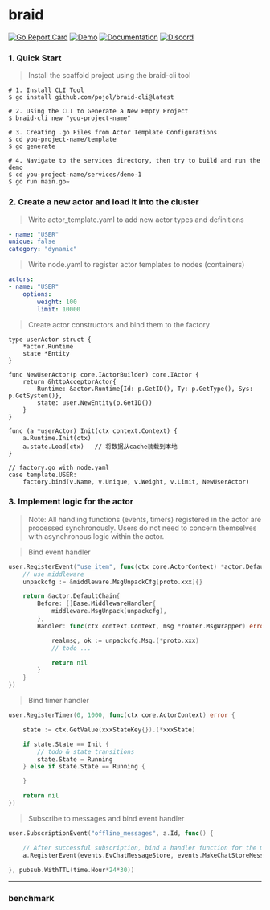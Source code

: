 # braid
> 

[![Go Report Card](https://goreportcard.com/badge/github.com/pojol/braid?style=flat-square)](https://goreportcard.com/report/github.com/pojol/braid)
[![Demo](https://img.shields.io/badge/demo-braid--demo-brightgreen?style=flat-square)](https://github.com/pojol/braid-demo)
[![Documentation](https://img.shields.io/badge/Documentation-Available-brightgreen)](https://pojol.github.io/braid/#/)
[![Discord](https://img.shields.io/discord/1210543471593791488?color=7289da&label=Discord&logo=discord&style=flat-square)](https://discord.gg/yXJgTrkWxT)

### 1. Quick Start
> Install the scaffold project using the braid-cli tool

```shell
# 1. Install CLI Tool
$ go install github.com/pojol/braid-cli@latest

# 2. Using the CLI to Generate a New Empty Project
$ braid-cli new "you-project-name"

# 3. Creating .go Files from Actor Template Configurations
$ cd you-project-name/template
$ go generate

# 4. Navigate to the services directory, then try to build and run the demo
$ cd you-project-name/services/demo-1
$ go run main.go~
```

### 2. Create a new actor and load it into the cluster
> Write actor_template.yaml to add new actor types and definitions

```yaml
- name: "USER"
unique: false
category: "dynamic"
```
> Write node.yaml to register actor templates to nodes (containers)

```yaml
actors:
- name: "USER"
    options:
        weight: 100
        limit: 10000
```
> Create actor constructors and bind them to the factory

```golang
type userActor struct {
    *actor.Runtime
    state *Entity
}

func NewUserActor(p core.IActorBuilder) core.IActor {
    return &httpAcceptorActor{
        Runtime: &actor.Runtime{Id: p.GetID(), Ty: p.GetType(), Sys: p.GetSystem()},
        state: user.NewEntity(p.GetID())
    }
}

func (a *userActor) Init(ctx context.Context) {
    a.Runtime.Init(ctx)
    a.state.Load(ctx)   // 将数据从cache装载到本地
}

// factory.go with node.yaml
case template.USER:
    factory.bind(v.Name, v.Unique, v.Weight, v.Limit, NewUserActor)
```

### 3. Implement logic for the actor
> Note: All handling functions (events, timers) registered in the actor are processed synchronously. Users do not need to concern themselves with asynchronous logic within the actor.

> Bind event handler
```go
user.RegisterEvent("use_item", func(ctx core.ActorContext) *actor.DefaultChain {
    // use middleware
    unpackcfg := &middleware.MsgUnpackCfg[proto.xxx]{}

    return &actor.DefaultChain{
        Before: []Base.MiddlewareHandler{
            middleware.MsgUnpack(unpackcfg),
        },
        Handler: func(ctx context.Context, msg *router.MsgWrapper) error {

            realmsg, ok := unpackcfg.Msg.(*proto.xxx)
            // todo ...

            return nil
        }
    }
})
```
> Bind timer handler
```go
user.RegisterTimer(0, 1000, func(ctx core.ActorContext) error {

    state := ctx.GetValue(xxxStateKey{}).(*xxxState)

    if state.State == Init {
        // todo & state transitions
        state.State = Running
    } else if state.State == Running {

    }

    return nil
})
```
> Subscribe to messages and bind event handler
```go
user.SubscriptionEvent("offline_messages", a.Id, func() {

    // After successful subscription, bind a handler function for the message
    a.RegisterEvent(events.EvChatMessageStore, events.MakeChatStoreMessage)
    
}, pubsub.WithTTL(time.Hour*24*30))
```


---

### benchmark
